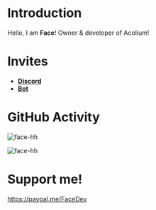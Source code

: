 # Introduction 
Hello, I am **Face**! Owner & developer of Acolium!

# Invites
- **[Discord](https://discord.gg/EKQtnY8Z9h)**
- **[Bot](https://acolium.facedev.xyz)**

# GitHub Activity

![face-hh](https://github-readme-stats.vercel.app/api?username=face-hh&show_icons=true&theme=tokyonight&hide=["issues"])

![face-hh](https://github-readme-stats.vercel.app/api/top-langs?username=face-hh&show_icons=true&theme=tokyonight&layout=compact)

# Support me!

https://paypal.me/FaceDev

